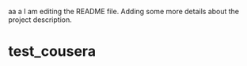 aa
a
I am editing the README file. Adding some more details about the project description.

# test_cousera
